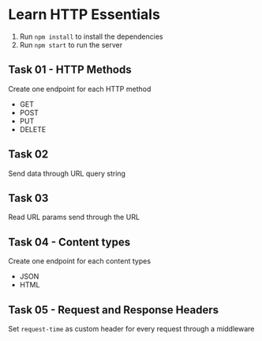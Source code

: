 # Learn HTTP Essentials

1. Run `npm install` to install the dependencies
2. Run `npm start` to run the server

## Task 01 - HTTP Methods

Create one endpoint for each HTTP method

- GET
- POST
- PUT
- DELETE

## Task 02

Send data through URL query string

## Task 03

Read URL params send through the URL

## Task 04 - Content types

Create one endpoint for each content types

- JSON
- HTML

## Task 05 - Request and Response Headers

Set `request-time` as custom header for every request through a middleware
